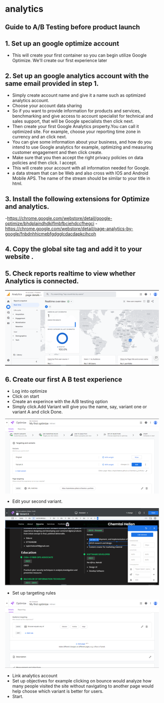 ﻿# analytics

## Guide to A/B Testing before product launch

## 1. Set up an google optimize account

   - This will create your first container so you can begin utilize Google Optimize.
   We'll create our first experience later

## 2. Set up an google analytics account with the same email provided in step 1.

   - Simply create account name and give it a name such as optimized analytics account.
   - Choose your account data sharing
   - So if you want to provide information for products and services, benchmarking and give access to account specialist for technical and sales support, that will be Google specialists then click next.
   - Then create your first Google Analytics property.You can call it optimized site.
   For example, choose your reporting time zone in currency and an click next.
   - You can give some information about your business, and how do you intend to use Google analytics for example, optimizing and measuring customer engagement and then click create.
   - Make sure that you then accept the right privacy policies on data policies and then click. I accept.
   - This will create your account with all information needed for Google.
   -  a data stream that can be Web and also cross with IOS and Android Mobile APS. The name of the stream should be similar to your title in html.

## 3. Install the following extensions for Optimize and analytics.

   -https://chrome.google.com/webstore/detail/google-optimize/bhdplaindhdkiflmbfbciehdccfhegci
   -https://chrome.google.com/webstore/detail/page-analytics-by-google/fnbdnhhicmebfgdgglcdacdapkcihcoh

## 4. Copy the global site tag and add it to your website <head>.

## 5. Check reports realtime to view whether Analytics is connected.

![alt text](https://raw.githubusercontent.com/taylorhelene/Chemtai-s_portfolio/main/assets/img/images/realtime.png)


## 6. Create our first A B test experience

   - Log into optimize
   - Click on start
   - Create an experince with the A/B testing option
   - Simply click.Add Variant will give you the name, say, variant one or variant A and click Done.

![alt text](https://raw.githubusercontent.com/taylorhelene/Chemtai-s_portfolio/main/assets/img/images/addvariant.png)

   - Edit your second variant.

![alt text](https://raw.githubusercontent.com/taylorhelene/Chemtai-s_portfolio/main/assets/img/images/Editvariant.png)

   - Set up targeting rules

![alt text](https://raw.githubusercontent.com/taylorhelene/Chemtai-s_portfolio/main/assets/img/images/audiencetargetting.png)

   - Link analytics account
   - Set up objectives for example clicking on bounce would analyze how many people visited the site 
   without navigating to another page would help choose which variant is better for users.
   - Start.
